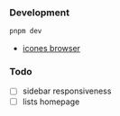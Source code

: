 ### Development
```sh
pnpm dev
```

- [icones browser](https://icones.js.org)

### Todo
- [ ] sidebar responsiveness
- [ ] lists homepage